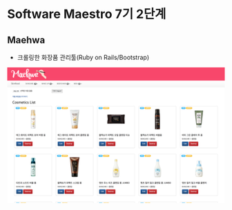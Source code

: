 # Software Maestro 7기 2단계
## Maehwa
* 크롤링한 화장품 관리툴(Ruby on Rails/Bootstrap)

![screenshot](./screenshot.png)